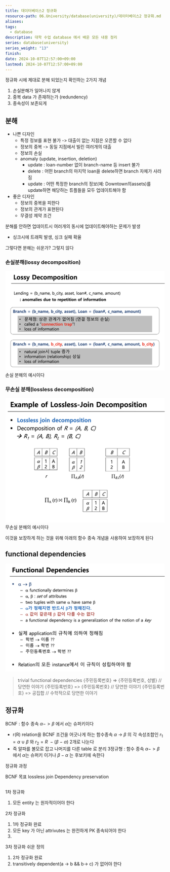 ```yaml
---
title: 데이터베이스2 정규화
resource-path: 06.University/database(university)/데이터베이스2 정규화.md
aliases:
tags:
  - database
description: 대학 수업 database 에서 배운 모든 내용 정리
series: database(university)
series_weight: "13"
finish:
date: 2024-10-07T12:57:00+09:00
lastmod: 2024-10-07T12:57:00+09:00
---
```

정규화 시에 제대로 분해 되었는지 확인하는 2가지 개념
1. 손실분해가 일어나지 않게
2. 중복 data 가 존재하는가 (redundency)
3. 종속성이 보존되게
## 분해

- 나쁜 디자인
	- 특정 정보를 표현 불가 -> 대출이 없는 지점은 오픈할 수 없다
	- 정보의 중복 -> 동일 지점에서 빌린 여러개의 대출
	- 정보의 손실
	- anomaly (update, insertion, deletion)
		- update : loan-number 없이 branch-name 등 insert 불가
		- delete : 어떤 branch의 마지막 loan을 delete하면 branch 자체가 사라짐
		- update : 어떤 특정한 branch의 정보(예: Downtown의assets)를 update하면 해당하는 튜플들을 모두 업데이트해야 함
- 좋은 디자인
	- 정보의 중복을 피한다
	- 정보의 관계가 표현된다
	- 무결성 제약 조건

분해를 안하면 업데이트시 여러개의 동시에 업데이트해야하는 문제가 발생
- 싱크시에 트래픽 발생, 싱크 실패 확율

그렇다면 분해는 쉬운가? 그렇지 않다
### 손실분해(lossy decomposition)
![Pasted image 20241019172546](../../08.media/20241019172546.png)
손실 분해의 예시이다
### 무손실 분해(lossless decomposition)
![Pasted image 20241019172955](../../08.media/20241019172955.png)
무손실 분해의 예시이다

이것을 보장하게 하는 것을 위해 아래의 함수 종속 개념을 사용하여 보장하게 된다


## functional dependencies
![Pasted image 20241019173166](../../08.media/20241019173166.png)

> trivial functional dependencies
> {주민등록번호} =>  {주민등록번호, 성별} // 당연한 이야기
> {주민등록번호} => {주민등록번호} // 당연한 이야기
> {주민등록번호} => 공집합 // 수학적으로 당연한 이야기




## 정규화

BCNF : 함수 종속 $\alpha -> \beta$ 에서 $\alpha$는 슈퍼키이다
- r(R) relation을 BCNF 조건을 어긋나게 하는 함수종속 $\alpha\ \rightarrow\ \beta$ 의 각 속성조합인  $r_1 =\alpha\ \cup\ \beta$ 와 $r_2=R\ - (\beta\ -\ \alpha)$ 2개로 나눈다
- 즉 알파를 볼모로 잡고 나머지를 다른 table 로 분리 
3정규형 : 함수 종속 $\alpha -> \beta$ 에서 $\alpha$는 슈퍼키 이거나 $\beta-\alpha$ 는 후보키에 속한다

정규화 과정



BCNF 목표
lossless join
Dependency preservation

```

```
1차 정규화
1. 모든 entity 는 원자적이어야 한다


2차 정규화
1. 1차 정규화 완료
2. 모든 key 가 아닌 attrivutes 는 완전하게 PK 종속되어야 한다
3. 

3차 정규화 쉬운 정의
1. 2차 정규화 완료
2. transitively dependent(a -> b && b-> c) 가 없어야 한다